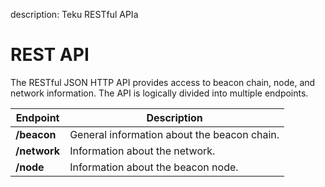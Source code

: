 description: Teku RESTful APIa     
<!--- END of page meta data -->

# REST API

The RESTful JSON HTTP API provides access to beacon chain, node, and network
information. The API is logically divided into multiple endpoints.


| Endpoint                       | Description                              |
|--------------------------------|------------------------------------------|
| **/beacon**                    | General information about the beacon chain. |
| **/network**                   | Information about the network.            |
| **/node**                      | Information about the beacon node.         |